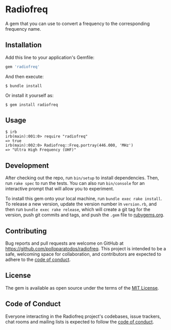 # Radiofreq

A gem that you can use to convert a frequency to the corresponding frequency name.

## Installation

Add this line to your application's Gemfile:

```ruby
gem 'radiofreq'
```

And then execute:

    $ bundle install

Or install it yourself as:

    $ gem install radiofreq

## Usage

```
$ irb
irb(main):001:0> require "radiofreq"
=> true
irb(main):002:0> Radiofreq::Freq.portray(446.000, 'MHz')
=> "Ultra High Frequency (UHF)"
```

## Development

After checking out the repo, run `bin/setup` to install dependencies. Then, run `rake spec` to run the tests. You can also run `bin/console` for an interactive prompt that will allow you to experiment.

To install this gem onto your local machine, run `bundle exec rake install`. To release a new version, update the version number in `version.rb`, and then run `bundle exec rake release`, which will create a git tag for the version, push git commits and tags, and push the `.gem` file to [rubygems.org](https://rubygems.org).

## Contributing

Bug reports and pull requests are welcome on GitHub at https://github.com/polloparatodos/radiofreq. This project is intended to be a safe, welcoming space for collaboration, and contributors are expected to adhere to the [code of conduct](https://github.com/polloparatodos/radiofreq/blob/master/CODE_OF_CONDUCT.md).


## License

The gem is available as open source under the terms of the [MIT License](https://opensource.org/licenses/MIT).

## Code of Conduct

Everyone interacting in the Radiofreq project's codebases, issue trackers, chat rooms and mailing lists is expected to follow the [code of conduct](https://github.com/polloparatodos/radiofreq/blob/master/CODE_OF_CONDUCT.md).
